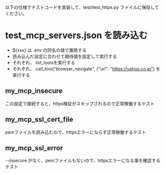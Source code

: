 以下の仕様でテストコードを実装して、test/test_https.py ファイルに保存してください。

# test_mcp_servers.json を読み込む
- ${xxx} は .env の同名の値で置換する
- 読み込んだ設定に合わせて期待値を設定して実行する
- それぞれ、 list_toolsを実行する
- それぞれ、 call_tool("browser_navigate", {"url": "https://yahoo.co.jp"} を実行する

## my_mcp_insecure
この設定で接続すると、https検証がスキップされるので正常稼働するテスト

## my_mcp_ssl_cert_file
pemファイルを読み込むので、httpsエラーにならず正常稼働するテスト

## my_mcp_ssl_error
--insecure がなく、pemファイルもないので、httpsエラーになる事を確認するテスト